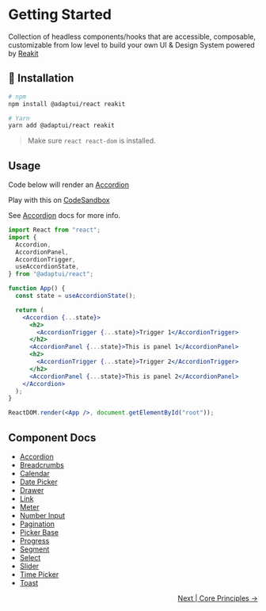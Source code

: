 # Getting Started

Collection of headless components/hooks that are accessible, composable,
customizable from low level to build your own UI & Design System powered by
[Reakit](https://reakit.io)

## :rocket: Installation

```sh
# npm
npm install @adaptui/react reakit

# Yarn
yarn add @adaptui/react reakit
```

> Make sure `react react-dom` is installed.

## Usage

Code below will render an [Accordion](./Accordion.md)

Play with this on
[CodeSandbox](https://codesandbox.io/s/renderless-accordion-seywy)

See [Accordion](./Accordion.md) docs for more info.

```jsx
import React from "react";
import {
  Accordion,
  AccordionPanel,
  AccordionTrigger,
  useAccordionState,
} from "@adaptui/react";

function App() {
  const state = useAccordionState();

  return (
    <Accordion {...state}>
      <h2>
        <AccordionTrigger {...state}>Trigger 1</AccordionTrigger>
      </h2>
      <AccordionPanel {...state}>This is panel 1</AccordionPanel>
      <h2>
        <AccordionTrigger {...state}>Trigger 2</AccordionTrigger>
      </h2>
      <AccordionPanel {...state}>This is panel 2</AccordionPanel>
    </Accordion>
  );
}

ReactDOM.render(<App />, document.getElementById("root"));
```

## Component Docs

- [Accordion](accordion.md)
- [Breadcrumbs](breadcrumb.md)
- [Calendar](calendar.md)
- [Date Picker](datepicker.md)
- [Drawer](drawer.md)
- [Link](Link.md)
- [Meter](meter.md)
- [Number Input](number-input.md)
- [Pagination](pagination.md)
- [Picker Base](picker-base.md)
- [Progress](progress.md)
- [Segment](segment.md)
- [Select](select.md)
- [Slider](slider.md)
- [Time Picker](timepicker.md)
- [Toast](toast.md)

<p align="right">
<a href="./core-principles.md">Next | Core Principles →</a>
</p>
